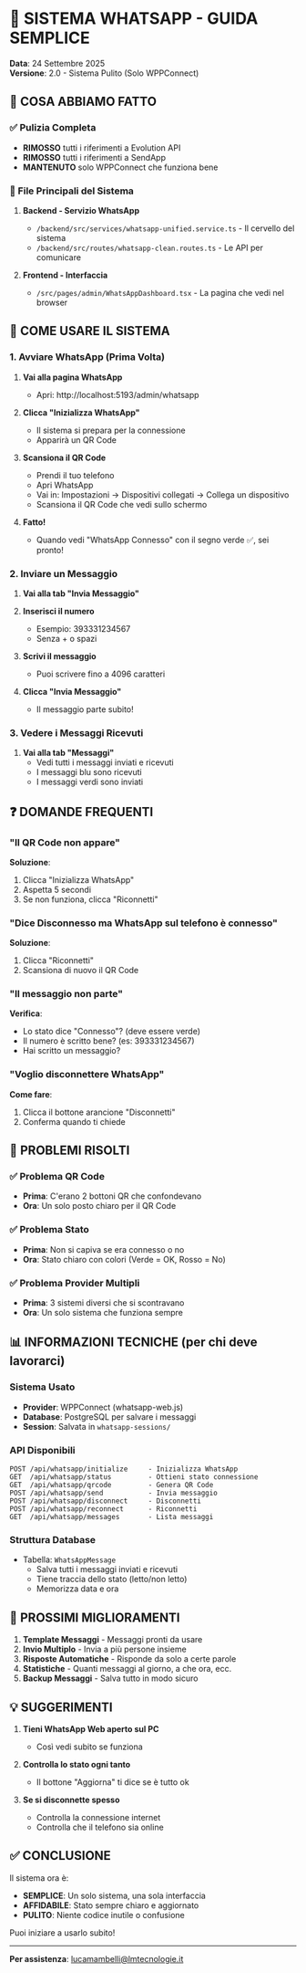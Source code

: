 # 📱 SISTEMA WHATSAPP - GUIDA SEMPLICE

**Data**: 24 Settembre 2025  
**Versione**: 2.0 - Sistema Pulito (Solo WPPConnect)

## 🎯 COSA ABBIAMO FATTO

### ✅ Pulizia Completa
- **RIMOSSO** tutti i riferimenti a Evolution API
- **RIMOSSO** tutti i riferimenti a SendApp  
- **MANTENUTO** solo WPPConnect che funziona bene

### 📁 File Principali del Sistema

1. **Backend - Servizio WhatsApp**
   - `/backend/src/services/whatsapp-unified.service.ts` - Il cervello del sistema
   - `/backend/src/routes/whatsapp-clean.routes.ts` - Le API per comunicare

2. **Frontend - Interfaccia**
   - `/src/pages/admin/WhatsAppDashboard.tsx` - La pagina che vedi nel browser

## 🚀 COME USARE IL SISTEMA

### 1. Avviare WhatsApp (Prima Volta)

1. **Vai alla pagina WhatsApp**
   - Apri: http://localhost:5193/admin/whatsapp

2. **Clicca "Inizializza WhatsApp"**
   - Il sistema si prepara per la connessione
   - Apparirà un QR Code

3. **Scansiona il QR Code**
   - Prendi il tuo telefono
   - Apri WhatsApp
   - Vai in: Impostazioni → Dispositivi collegati → Collega un dispositivo
   - Scansiona il QR Code che vedi sullo schermo

4. **Fatto!**
   - Quando vedi "WhatsApp Connesso" con il segno verde ✅, sei pronto!

### 2. Inviare un Messaggio

1. **Vai alla tab "Invia Messaggio"**
   
2. **Inserisci il numero**
   - Esempio: 393331234567
   - Senza + o spazi

3. **Scrivi il messaggio**
   - Puoi scrivere fino a 4096 caratteri

4. **Clicca "Invia Messaggio"**
   - Il messaggio parte subito!

### 3. Vedere i Messaggi Ricevuti

1. **Vai alla tab "Messaggi"**
   - Vedi tutti i messaggi inviati e ricevuti
   - I messaggi blu sono ricevuti
   - I messaggi verdi sono inviati

## ❓ DOMANDE FREQUENTI

### "Il QR Code non appare"
**Soluzione**: 
1. Clicca "Inizializza WhatsApp"
2. Aspetta 5 secondi
3. Se non funziona, clicca "Riconnetti"

### "Dice Disconnesso ma WhatsApp sul telefono è connesso"
**Soluzione**:
1. Clicca "Riconnetti" 
2. Scansiona di nuovo il QR Code

### "Il messaggio non parte"
**Verifica**:
- Lo stato dice "Connesso"? (deve essere verde)
- Il numero è scritto bene? (es: 393331234567)
- Hai scritto un messaggio?

### "Voglio disconnettere WhatsApp"
**Come fare**:
1. Clicca il bottone arancione "Disconnetti"
2. Conferma quando ti chiede

## 🔧 PROBLEMI RISOLTI

### ✅ Problema QR Code
- **Prima**: C'erano 2 bottoni QR che confondevano
- **Ora**: Un solo posto chiaro per il QR Code

### ✅ Problema Stato
- **Prima**: Non si capiva se era connesso o no
- **Ora**: Stato chiaro con colori (Verde = OK, Rosso = No)

### ✅ Problema Provider Multipli
- **Prima**: 3 sistemi diversi che si scontravano
- **Ora**: Un solo sistema che funziona sempre

## 📊 INFORMAZIONI TECNICHE (per chi deve lavorarci)

### Sistema Usato
- **Provider**: WPPConnect (whatsapp-web.js)
- **Database**: PostgreSQL per salvare i messaggi
- **Session**: Salvata in `whatsapp-sessions/`

### API Disponibili
```
POST /api/whatsapp/initialize     - Inizializza WhatsApp
GET  /api/whatsapp/status         - Ottieni stato connessione
GET  /api/whatsapp/qrcode         - Genera QR Code
POST /api/whatsapp/send           - Invia messaggio
POST /api/whatsapp/disconnect     - Disconnetti
POST /api/whatsapp/reconnect      - Riconnetti
GET  /api/whatsapp/messages       - Lista messaggi
```

### Struttura Database
- Tabella: `WhatsAppMessage`
  - Salva tutti i messaggi inviati e ricevuti
  - Tiene traccia dello stato (letto/non letto)
  - Memorizza data e ora

## 🚀 PROSSIMI MIGLIORAMENTI

1. **Template Messaggi** - Messaggi pronti da usare
2. **Invio Multiplo** - Invia a più persone insieme  
3. **Risposte Automatiche** - Risponde da solo a certe parole
4. **Statistiche** - Quanti messaggi al giorno, a che ora, ecc.
5. **Backup Messaggi** - Salva tutto in modo sicuro

## 💡 SUGGERIMENTI

1. **Tieni WhatsApp Web aperto sul PC**
   - Così vedi subito se funziona

2. **Controlla lo stato ogni tanto**
   - Il bottone "Aggiorna" ti dice se è tutto ok

3. **Se si disconnette spesso**
   - Controlla la connessione internet
   - Controlla che il telefono sia online

## ✅ CONCLUSIONE

Il sistema ora è:
- **SEMPLICE**: Un solo sistema, una sola interfaccia
- **AFFIDABILE**: Stato sempre chiaro e aggiornato
- **PULITO**: Niente codice inutile o confusione

Puoi iniziare a usarlo subito!

---

**Per assistenza**: lucamambelli@lmtecnologie.it
